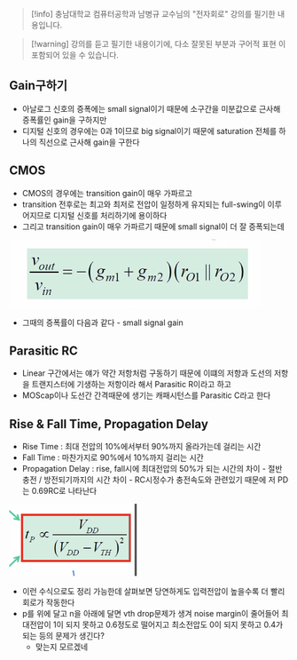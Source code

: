 > [!info] 충남대학교 컴퓨터공학과 남병규 교수님의 "전자회로" 강의를 필기한 내용입니다.

> [!warning] 강의를 듣고 필기한 내용이기에, 다소 잘못된 부분과 구어적 표현 이 포함되어 있을 수 있습니다.

## Gain구하기

- 아날로그 신호의 증폭에는 small signal이기 때문에 소구간을 미분값으로 근사해 증폭률인 gain을 구하지만
- 디지털 신호의 경우에는 0과 1이므로 big signal이기 때문에 saturation 전체를 하나의 직선으로 근사해 gain을 구한다

## CMOS

- CMOS의 경우에는 transition gain이 매우 가파르고
- transition 전후로는 최고와 최저로 전압이 일정하게 유지되는 full-swing이 이루어지므로 디지털 신호를 처리하기에 용이하다
- 그리고 transition gain이 매우 가파르기 때문에 small signal이 더 잘 증폭되는데

![CMOS%2015e92fe0815a4f74b2fd6c3585dfefc3/image1.png](microelectronics.spring.2021.cse.cnu.ac.kr/images/15_15e92fe0815a4f74b2fd6c3585dfefc3/image1.png)

- 그때의 증폭률이 다음과 같다 - small signal gain

## Parasitic RC

- Linear 구간에서는 얘가 약간 저항처럼 구동하기 때문에 이떄의 저항과 도선의 저항을 트랜지스터에 기생하는 저항이라 해서 Parasitic R이라고 하고
- MOScap이나 도선간 간격때문에 생기는 캐패시턴스를 Parasitic C라고 한다

## Rise & Fall Time, Propagation Delay

- Rise Time : 최대 전압의 10%에서부터 90%까지 올라가는데 걸리는 시간
- Fall Time : 마찬가지로 90%에서 10%까지 걸리는 시간
- Propagation Delay : rise, fall시에 최대전압의 50%가 되는 시간의 차이 - 절반 충전 / 방전되기까지의 시간 차이 - RC시정수가 충전속도와 관련있기 때문에 저 PD는 0.69RC로 나타난다

![CMOS%2015e92fe0815a4f74b2fd6c3585dfefc3/image2.png](microelectronics.spring.2021.cse.cnu.ac.kr/images/15_15e92fe0815a4f74b2fd6c3585dfefc3/image2.png)

- 이런 수식으로도 정리 가능한데 살펴보면 당연하게도 입력전압이 높을수록 더 빨리 회로가 작동한다
- p를 위에 달고 n을 아래에 달면 vth drop문제가 생겨 noise margin이 줄어들어 최대전압이 1이 되지 못하고 0.6정도로 떨어지고 최소전압도 0이 되지 못하고 0.4가 되는 등의 문제가 생긴다?
	- 맞는지 모르겠네